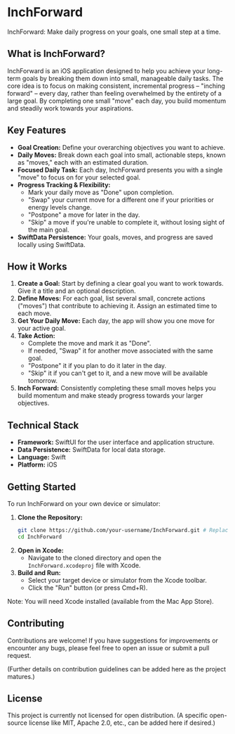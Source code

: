 # InchForward

InchForward: Make daily progress on your goals, one small step at a time.

## What is InchForward?

InchForward is an iOS application designed to help you achieve your long-term goals by breaking them down into small, manageable daily tasks. The core idea is to focus on making consistent, incremental progress – "inching forward" – every day, rather than feeling overwhelmed by the entirety of a large goal. By completing one small "move" each day, you build momentum and steadily work towards your aspirations.

## Key Features

*   **Goal Creation:** Define your overarching objectives you want to achieve.
*   **Daily Moves:** Break down each goal into small, actionable steps, known as "moves," each with an estimated duration.
*   **Focused Daily Task:** Each day, InchForward presents you with a single "move" to focus on for your selected goal.
*   **Progress Tracking & Flexibility:**
    *   Mark your daily move as "Done" upon completion.
    *   "Swap" your current move for a different one if your priorities or energy levels change.
    *   "Postpone" a move for later in the day.
    *   "Skip" a move if you're unable to complete it, without losing sight of the main goal.
*   **SwiftData Persistence:** Your goals, moves, and progress are saved locally using SwiftData.

## How it Works

1.  **Create a Goal:** Start by defining a clear goal you want to work towards. Give it a title and an optional description.
2.  **Define Moves:** For each goal, list several small, concrete actions ("moves") that contribute to achieving it. Assign an estimated time to each move.
3.  **Get Your Daily Move:** Each day, the app will show you one move for your active goal.
4.  **Take Action:**
    *   Complete the move and mark it as "Done".
    *   If needed, "Swap" it for another move associated with the same goal.
    *   "Postpone" it if you plan to do it later in the day.
    *   "Skip" it if you can't get to it, and a new move will be available tomorrow.
5.  **Inch Forward:** Consistently completing these small moves helps you build momentum and make steady progress towards your larger objectives.

## Technical Stack

*   **Framework:** SwiftUI for the user interface and application structure.
*   **Data Persistence:** SwiftData for local data storage.
*   **Language:** Swift
*   **Platform:** iOS

## Getting Started

To run InchForward on your own device or simulator:

1.  **Clone the Repository:**
    ```bash
    git clone https://github.com/your-username/InchForward.git # Replace with the actual URL when available
    cd InchForward
    ```
2.  **Open in Xcode:**
    *   Navigate to the cloned directory and open the `InchForward.xcodeproj` file with Xcode.
3.  **Build and Run:**
    *   Select your target device or simulator from the Xcode toolbar.
    *   Click the "Run" button (or press Cmd+R).

Note: You will need Xcode installed (available from the Mac App Store).

## Contributing

Contributions are welcome! If you have suggestions for improvements or encounter any bugs, please feel free to open an issue or submit a pull request.

(Further details on contribution guidelines can be added here as the project matures.)

## License

This project is currently not licensed for open distribution. 
(A specific open-source license like MIT, Apache 2.0, etc., can be added here if desired.)
